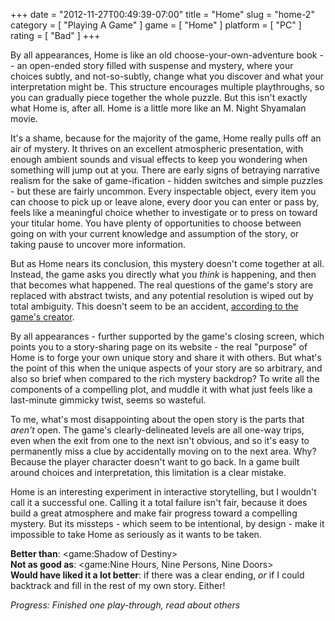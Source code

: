 +++
date = "2012-11-27T00:49:39-07:00"
title = "Home"
slug = "home-2"
category = [ "Playing A Game" ]
game = [ "Home" ]
platform = [ "PC" ]
rating = [ "Bad" ]
+++

By all appearances, Home is like an old choose-your-own-adventure book -- an open-ended story filled with suspense and mystery, where your choices subtly, and not-so-subtly, change what you discover and what your interpretation might be.  This structure encourages multiple playthroughs, so you can gradually piece together the whole puzzle.  But this isn't exactly what Home is, after all.  Home is a little more like an M. Night Shyamalan movie.

It's a shame, because for the majority of the game, Home really pulls off an air of mystery.  It thrives on an excellent atmospheric presentation, with enough ambient sounds and visual effects to keep you wondering when something will jump out at you.  There are early signs of betraying narrative realism for the sake of game-ification - hidden switches and simple puzzles - but these are fairly uncommon.  Every inspectable object, every item you can choose to pick up or leave alone, every door you can enter or pass by, feels like a meaningful choice whether to investigate or to press on toward your titular home.  You have plenty of opportunities to choose between going on with your current knowledge and assumption of the story, or taking pause to uncover more information.

But as Home nears its conclusion, this mystery doesn't come together at all.  Instead, the game asks you directly what you <i>think</i> is happening, and then that becomes what happened.  The real questions of the game's story are replaced with abstract twists, and any potential resolution is wiped out by total ambiguity.  This doesn't seem to be an accident, <a href="http://steamcommunity.com/app/215670/discussions/0/864944663000733194/#c864948030080220666">according to the game's creator</a>.

By all appearances - further supported by the game's closing screen, which points you to a story-sharing page on its website - the real "purpose" of Home is to forge your own unique story and share it with others.  But what's the point of this when the unique aspects of your story are so arbitrary, and also so brief when compared to the rich mystery backdrop?  To write all the components of a compelling plot, and muddle it with what just feels like a last-minute gimmicky twist, seems so wasteful.

To me, what's most disappointing about the open story is the parts that <i>aren't</i> open.  The game's clearly-delineated levels are all one-way trips, even when the exit from one to the next isn't obvious, and so it's easy to permanently miss a clue by accidentally moving on to the next area.  Why?  Because the player character doesn't want to go back.  In a game built around choices and interpretation, this limitation is a clear mistake.

Home is an interesting experiment in interactive storytelling, but I wouldn't call it a successful one.  Calling it a total failure isn't fair, because it does build a great atmosphere and make fair progress toward a compelling mystery.  But its missteps - which seem to be intentional, by design - make it impossible to take Home as seriously as it wants to be taken.

<b>Better than</b>: <game:Shadow of Destiny>  
<b>Not as good as</b>: <game:Nine Hours, Nine Persons, Nine Doors>  
<b>Would have liked it a lot better</b>: if there was a clear ending, <i>or</i> if I could backtrack and fill in the rest of my own story.  Either!

<i>Progress: Finished one play-through, read about others</i>